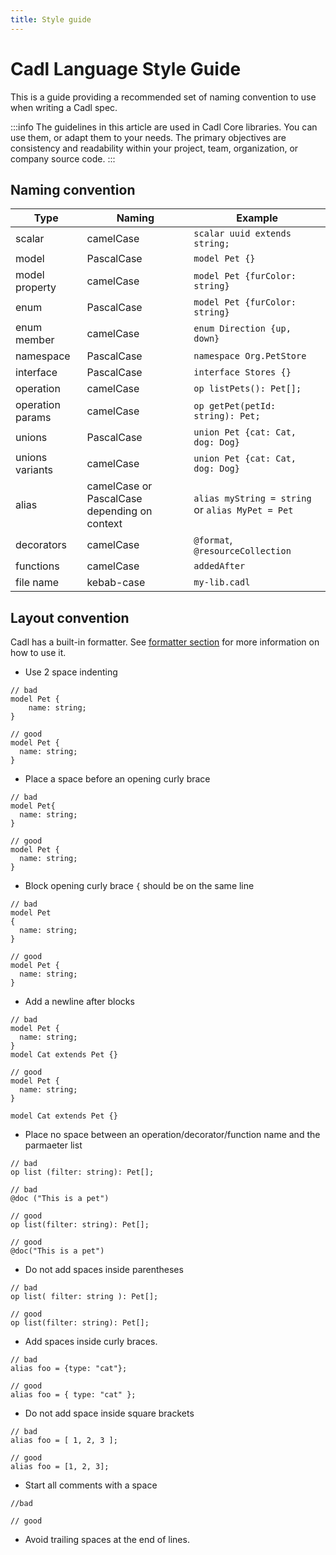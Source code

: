 ```yaml
---
title: Style guide
---
```


# Cadl Language Style Guide

This is a guide providing a recommended set of naming convention to use when writing a Cadl spec.

:::info
The guidelines in this article are used in Cadl Core libraries. You can use them, or adapt them to your needs. The primary objectives are consistency and readability within your project, team, organization, or company source code.
:::

## Naming convention

| Type             | Naming                                       | Example                                          |
| ---------------- | -------------------------------------------- | ------------------------------------------------ |
| scalar           | camelCase                                    | `scalar uuid extends string;`                    |
| model            | PascalCase                                   | `model Pet {}`                                   |
| model property   | camelCase                                    | `model Pet {furColor: string}`                   |
| enum             | PascalCase                                   | `model Pet {furColor: string}`                   |
| enum member      | camelCase                                    | `enum Direction {up, down}`                      |
| namespace        | PascalCase                                   | `namespace Org.PetStore`                         |
| interface        | PascalCase                                   | `interface Stores {}`                            |
| operation        | camelCase                                    | `op listPets(): Pet[];`                          |
| operation params | camelCase                                    | `op getPet(petId: string): Pet;`                 |
| unions           | PascalCase                                   | `union Pet {cat: Cat, dog: Dog}`                 |
| unions variants  | camelCase                                    | `union Pet {cat: Cat, dog: Dog}`                 |
| alias            | camelCase or PascalCase depending on context | `alias myString = string` or `alias MyPet = Pet` |
| decorators       | camelCase                                    | `@format`, `@resourceCollection`                 |
| functions        | camelCase                                    | `addedAfter`                                     |
| file name        | kebab-case                                   | `my-lib.cadl`                                    |

## Layout convention

Cadl has a built-in formatter. See [formatter section](./formatter.md) for more information on how to use it.

- Use 2 space indenting

<!-- prettier-ignore -->
```cadl
// bad
model Pet {
    name: string;
}

// good
model Pet {
  name: string;
}
```

- Place a space before an opening curly brace

<!-- prettier-ignore -->
```cadl
// bad
model Pet{
  name: string;
}

// good
model Pet {
  name: string;
}
```

- Block opening curly brace `{` should be on the same line

<!-- prettier-ignore -->
```cadl
// bad
model Pet 
{
  name: string;
}

// good
model Pet {
  name: string;
}
```

- Add a newline after blocks

<!-- prettier-ignore -->
```cadl
// bad
model Pet {
  name: string;
}
model Cat extends Pet {}

// good
model Pet {
  name: string;
}

model Cat extends Pet {}
```

- Place no space between an operation/decorator/function name and the parmaeter list

<!-- prettier-ignore -->
```cadl
// bad
op list (filter: string): Pet[];

// bad
@doc ("This is a pet")

// good
op list(filter: string): Pet[];

// good
@doc("This is a pet")
```

- Do not add spaces inside parentheses

<!-- prettier-ignore -->
```cadl
// bad
op list( filter: string ): Pet[];

// good
op list(filter: string): Pet[];

```

- Add spaces inside curly braces.

<!-- prettier-ignore -->
```cadl
// bad
alias foo = {type: "cat"};

// good
alias foo = { type: "cat" };
```

- Do not add space inside square brackets

<!-- prettier-ignore -->
```cadl
// bad
alias foo = [ 1, 2, 3 ];

// good
alias foo = [1, 2, 3];
```

- Start all comments with a space

<!-- prettier-ignore -->
```cadl
//bad

// good
```

- Avoid trailing spaces at the end of lines.
